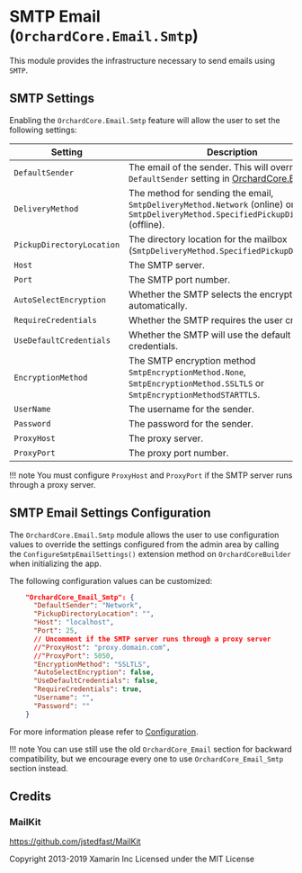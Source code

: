 # SMTP Email (`OrchardCore.Email.Smtp`)

This module provides the infrastructure necessary to send emails using `SMTP`.

## SMTP Settings

Enabling the `OrchardCore.Email.Smtp` feature will allow the user to set the following settings:

| Setting | Description |
| --- | --- |
| `DefaultSender` | The email of the sender. This will override the `DefaultSender` setting in [OrchardCore.Email](../Email/README.md). |
| `DeliveryMethod` | The method for sending the email, `SmtpDeliveryMethod.Network` (online) or `SmtpDeliveryMethod.SpecifiedPickupDirectory` (offline). |
| `PickupDirectoryLocation` | The directory location for the mailbox (`SmtpDeliveryMethod.SpecifiedPickupDirectory`). |
| `Host` | The SMTP server. |
| `Port` | The SMTP port number. |
| `AutoSelectEncryption` | Whether the SMTP selects the encryption automatically. |
| `RequireCredentials` | Whether the SMTP requires the user credentials. |
| `UseDefaultCredentials` | Whether the SMTP will use the default credentials. |
| `EncryptionMethod` | The SMTP encryption method `SmtpEncryptionMethod.None`, `SmtpEncryptionMethod.SSLTLS` or `SmtpEncryptionMethodSTARTTLS`. |
| `UserName` | The username for the sender. |
| `Password` | The password for the sender. |
| `ProxyHost` | The proxy server. |
| `ProxyPort` | The proxy port number. |

!!! note
    You must configure `ProxyHost` and `ProxyPort` if the SMTP server runs through a proxy server.

## SMTP Email Settings Configuration

The `OrchardCore.Email.Smtp` module allows the user to use configuration values to override the settings configured from the admin area by calling the `ConfigureSmtpEmailSettings()` extension method on `OrchardCoreBuilder` when initializing the app.

The following configuration values can be customized:

```json
    "OrchardCore_Email_Smtp": {
      "DefaultSender": "Network",
      "PickupDirectoryLocation": "",
      "Host": "localhost",
      "Port": 25,
      // Uncomment if the SMTP server runs through a proxy server
      //"ProxyHost": "proxy.domain.com",
      //"ProxyPort": 5050,
      "EncryptionMethod": "SSLTLS",
      "AutoSelectEncryption": false,
      "UseDefaultCredentials": false,
      "RequireCredentials": true,
      "Username": "",
      "Password": ""
    }
```

For more information please refer to [Configuration](../../core/Configuration/README.md).

!!! note
    You can use still use the old `OrchardCore_Email` section for backward compatibility, but we encourage every one to use `OrchardCore_Email_Smtp` section instead.

## Credits

### MailKit

<https://github.com/jstedfast/MailKit>

Copyright 2013-2019 Xamarin Inc
Licensed under the MIT License
